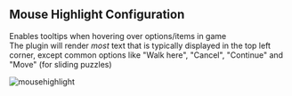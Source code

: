 ## Mouse Highlight Configuration

Enables tooltips when hovering over options/items in game  
The plugin will render _most_ text that is typically displayed in the top left corner, except common options like "Walk here", "Cancel", "Continue" and "Move" (for sliding puzzles)

![mousehighlight](https://i.imgur.com/CeW38r4.png)
